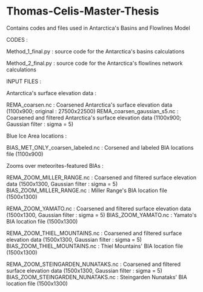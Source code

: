 # Thomas-Celis-Master-Thesis
Contains codes and files used in Antarctica's Basins and Flowlines Model


CODES : 

Method_1_final.py : source code for the Antarctica's basins calculations

Method_2_final.py : source code for the Antarctica's flowlines network calculations



INPUT FILES : 



Antarctica's surface elevation data :


  REMA_coarsen.nc : Coarsened Antarctica's surface elevation data (1100x900; original : 27500x22500)
  REMA_coarsen_gaussian_s5.nc : Coarsened and filtered Antarctica's surface elevation data (1100x900; Gaussian filter : sigma = 5)
  

Blue Ice Area locations : 


  BIAS_MET_ONLY_coarsen_labeled.nc : Corsened and labeled BIA locations file (1100x900)
  
  
  

 
Zooms over meteorites-featured BIAs :


 
  REMA_ZOOM_MILLER_RANGE.nc : Coarsened and filtered surface elevation data (1500x1300, Gaussian filter : sigma = 5)
  BIAS_ZOOM_MILLER_RANGE.nc : Miller Range's BIA location file (1500x1300)
  
  
  REMA_ZOOM_YAMATO.nc : Coarsened and filtered surface elevation data (1500x1300, Gaussian filter : sigma = 5)
  BIAS_ZOOM_YAMATO.nc : Yamato's BIA location file (1500x1300)
  
  
  REMA_ZOOM_THIEL_MOUNTAINS.nc : Coarsened and filtered surface elevation data (1500x1300, Gaussian filter : sigma = 5)
  BIAS_ZOOM_THIEL_MOUNTAINS.nc : Thiel Mountains' BIA location file (1500x1300)
  
  
  REMA_ZOOM_STEINGARDEN_NUNATAKS.nc : Coarsened and filtered surface elevation data (1500x1300, Gaussian filter : sigma = 5)
  BIAS_ZOOM_STEINGARDEN_NUNATAKS.nc : Steingarden Nunataks' BIA location file (1500x1300)
